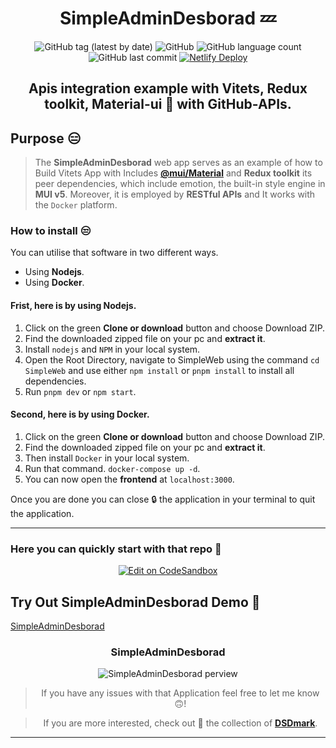 
<div align="center">

# SimpleAdminDesborad 💤

![GitHub tag (latest by date)](https://img.shields.io/github/v/tag/DSDmark/SimpleAdminDesborad)
![GitHub](https://img.shields.io/github/license/DSDmark/SimpleAdminDesborad)
![GitHub language count](https://img.shields.io/github/languages/count/DSDmark/SimpleAdminDesborad)
![GitHub last commit](https://img.shields.io/github/last-commit/DSDmark/SimpleAdminDesborad)
[![Netlify Deploy](https://github.com/DSDmark/SimpleAdminDesborad/actions/workflows/main.yml/badge.svg)](https://github.com/DSDmark/SimpleAdminDesborad/actions/workflows/main.yml)

## Apis integration example with Vitets, Redux toolkit, Material-ui 🚀 with GitHub-APIs.

<div align="left">

## Purpose 😑

> The **SimpleAdminDesborad** web app serves as an example of how to Build Vitets App with Includes [**@mui/Material**](mui.com/) and **Redux toolkit** its peer dependencies, which include emotion, the built-in style engine in **MUI v5**. Moreover, it is employed by **RESTful APIs** and It works with the `Docker` platform.

</div>

<div align="left">

### How to install 😒

You can utilise that software in two different ways.

- Using **Nodejs**. 
- Using **Docker**. 

#### Frist, here is by using **Nodejs**.

1. Click on the green **Clone or download** button and choose Download ZIP.
2. Find the downloaded zipped file on your pc and **extract it**.
3. Install `nodejs` and `NPM` in your local system.
4. Open the Root Directory, navigate to SimpleWeb using the command `cd SimpleWeb` and use either `npm install` or `pnpm install` to install all dependencies.
5. Run `pnpm dev` or `npm start`.

#### Second, here is by using **Docker**.

1. Click on the green **Clone or download** button and choose Download ZIP.
2. Find the downloaded zipped file on your pc and **extract it**.
3. Then install `Docker` in your local system.
4. Run that command.
`docker-compose up -d`.
5. You can now open the **frontend** at `localhost:3000`.

Once you are done you can close 🔒 the application in your terminal to quit the application.

</div>

---

<div align="left">

### Here you can quickly start with that repo 👼

</div>

[![Edit on CodeSandbox](https://codesandbox.io/static/img/play-codesandbox.svg)](https://githubbox.com/DSDmark/SimpleAdminDesborad/tree/main)

<div align="left">

## Try Out SimpleAdminDesborad Demo 🚀

<a href="https://simplewebs.netlify.app" alt="SimpleAdminDesborad">SimpleAdminDesborad</a>

</div>

### SimpleAdminDesborad

![SimpleAdminDesborad perview](./assets/perview.gif "SimpleAdminDesborad")

> If you have any issues with that Application feel free to let me know 🙃!

> If you are more interested, check out 🥺 the collection of [ **DSDmark**](https://github.com/DSDmark"DSDmark").

---

</div>

